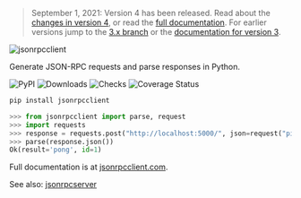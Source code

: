 > September 1, 2021: Version 4 has been released. Read about the [changes in
> version 4](https://composed.blog/jsonrpcclient-4-changes), or read the [full
> documentation](https://www.jsonrpcclient.com/).
> For earlier versions jump to the [3.x
> branch](https://github.com/explodinglabs/jsonrpcclient/tree/3.x) or the
> [documentation for version 3](https://www.jsonrpcclient.com/en/3.3.6/).

<img
    alt="jsonrpcclient"
    style="margin: 0 auto;"
    src="https://github.com/explodinglabs/jsonrpcclient/blob/master/docs/logo.png?raw=true"
/>

Generate JSON-RPC requests and parse responses in Python.

![PyPI](https://img.shields.io/pypi/v/jsonrpcclient.svg)
![Downloads](https://pepy.tech/badge/jsonrpcclient/week)
![Checks](https://github.com/explodinglabs/jsonrpcclient/actions/workflows/code-quality.yml/badge.svg)
![Coverage Status](https://coveralls.io/repos/github/explodinglabs/jsonrpcclient/badge.svg?branch=master)

```sh
pip install jsonrpcclient
```

```python
>>> from jsonrpcclient import parse, request
>>> import requests
>>> response = requests.post("http://localhost:5000/", json=request("ping"))
>>> parse(response.json())
Ok(result='pong', id=1)
```

Full documentation is at [jsonrpcclient.com](https://www.jsonrpcclient.com/).

See also: [jsonrpcserver](https://github.com/explodinglabs/jsonrpcserver)

